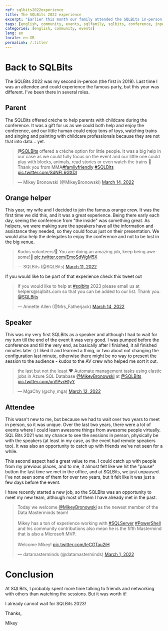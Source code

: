 ```yaml
---
ref: sqlbits2022experience
title: The SQLBits 2022 experience
excerpt: "Earlier this month our family attended the SQLBits in-person in London. Here is how it was for us."
tags: [english, community, events, sqlfamily, sqlbits, conference, inperson]
categories: [english, community, events]
lang: en
locale: en-GB
permalink: /:title/
---
```


# Back to SQLBits

The SQLBits 2022 was my second in-person (the first in 2019). Last time I was an attendee and could experience the famous party, but this year was different. I've been there in several roles.

## Parent

The SQLBits offered crèche to help parents with childcare during the conference.
It was a gift for us as we could both help and enjoy the conference, and our little human could enjoy tons of toys, watching trains and singing and painting with childcare professionals because they are not that into data... yet. 
<blockquote class="twitter-tweet"><p lang="en" dir="ltr"><a href="https://twitter.com/SQLBits?ref_src=twsrc%5Etfw">@SQLBits</a> offered a crèche option for little people. It was a big help in our case as we could fully focus on the event and our little one could play with blocks, animals, read stories or even watch the trains 🚂<br>Thank you from MMA<a href="https://twitter.com/hashtag/familyfriendly?src=hash&amp;ref_src=twsrc%5Etfw">#familyfriendly</a> <a href="https://twitter.com/hashtag/SQLBits?src=hash&amp;ref_src=twsrc%5Etfw">#SQLBits</a> <a href="https://t.co/SdNFL6GXDl">pic.twitter.com/SdNFL6GXDl</a></p>&mdash; Mikey Bronowski (@MikeyBronowski) <a href="https://twitter.com/MikeyBronowski/status/1503324046263521280?ref_src=twsrc%5Etfw">March 14, 2022</a></blockquote> <script async src="https://platform.twitter.com/widgets.js" charset="utf-8"></script>

## Orange helper

This year, my wife and I decided to join the famous orange crew. It was the first time we did this, and it was a great experience. Being there early each day, seeing the conference from "the inside" was something great. As helpers, we were making sure the speakers have all the information and assistance they needed, so they could focus just on their presentation. We would also help the delegates to enjoy the conference and not to be lost in the big venue. 
<blockquote class="twitter-tweet"><p lang="en" dir="ltr">Kudos volunteers!🍊 You are doing an amazing job, keep being awesome!🎉 <a href="https://t.co/EmoSdWgM5X">pic.twitter.com/EmoSdWgM5X</a></p>&mdash; SQLBits (@SQLBits) <a href="https://twitter.com/SQLBits/status/1502194569387118597?ref_src=twsrc%5Etfw">March 11, 2022</a></blockquote> <script async src="https://platform.twitter.com/widgets.js" charset="utf-8"></script>

If you would like to be part of that experience check this tweet out
<blockquote class="twitter-tweet"><p lang="en" dir="ltr">If you would like to help at <a href="https://twitter.com/hashtag/sqlbits?src=hash&amp;ref_src=twsrc%5Etfw">#sqlbits</a> 2023 please email us at helpers@sqlbits.com so that you can be added to our list. Thank you. <a href="https://twitter.com/SQLBits?ref_src=twsrc%5Etfw">@SQLBits</a></p>&mdash; Annette Allen (@Mrs_Fatherjack) <a href="https://twitter.com/Mrs_Fatherjack/status/1503392471358840837?ref_src=twsrc%5Etfw">March 14, 2022</a></blockquote> <script async src="https://platform.twitter.com/widgets.js" charset="utf-8"></script>

## Speaker 

This was my very first SQLBits as a speaker and although I had to wait for my turn till the end of the event it was very good. I was pumped before the conference and till the very end, as basically after I finished, it all finished minutes later :) I liked it and learned a thing, or two about not changing the configuration last minute, otherwise there might be no way to present the session to the audience - kudos to the AV crew who helped me sort it out.
<blockquote class="twitter-tweet"><p lang="en" dir="ltr">the last but not the least ❤️ Automate management tasks using elastic jobs in Azure SQL Database <a href="https://twitter.com/MikeyBronowski?ref_src=twsrc%5Etfw">@MikeyBronowski</a> at <a href="https://twitter.com/SQLBits?ref_src=twsrc%5Etfw">@SQLBits</a> <a href="https://t.co/xnYPvrH1yY">pic.twitter.com/xnYPvrH1yY</a></p>&mdash; MgaChy (@chy_mga) <a href="https://twitter.com/chy_mga/status/1502675165267873795?ref_src=twsrc%5Etfw">March 12, 2022</a></blockquote> <script async src="https://platform.twitter.com/widgets.js" charset="utf-8"></script>

## Attendee

This wasn't new to me, but because we had to wait over two years to meet in person, so it was unique. Over the last two years, there were a lot of events where I could learn awesome things from awesome people virtually. SQL Bits 2021 was my chance to see the sessions in person, physically be with the speakers (at least in my case, as the event had remote speakers too). It was also an opportunity to catch up with friends we've not seen for a while.

This second aspect had a great value to me. I could catch up with people from my previous places, and to me, it almost felt like we hit the "pause" button the last time we met in the office, and at SQLBits, we just unpaused. I've not seen some of them for over two years, but it felt like it was just a few days before the event. 

I have recently started a new job, so the SQLBits was an opportunity to meet my new team, although most of them I have already met in the past. 

<blockquote class="twitter-tweet"><p lang="en" dir="ltr">Today we welcome <a href="https://twitter.com/MikeyBronowski?ref_src=twsrc%5Etfw">@MikeyBronowski</a> as the newest member of the Data Masterminds team!<br><br>Mikey has a ton of experience working with <a href="https://twitter.com/hashtag/SQLServer?src=hash&amp;ref_src=twsrc%5Etfw">#SQLServer</a> <a href="https://twitter.com/hashtag/PowerShell?src=hash&amp;ref_src=twsrc%5Etfw">#PowerShell</a> and his community contributions also mean he is the fifth Mastermind that is also a Microsoft MVP.<br><br>Welcome Mikey! <a href="https://t.co/IeCGTau2iH">pic.twitter.com/IeCGTau2iH</a></p>&mdash; datamasterminds (@datamasterminds) <a href="https://twitter.com/datamasterminds/status/1498553628252164096?ref_src=twsrc%5Etfw">March 1, 2022</a></blockquote> <script async src="https://platform.twitter.com/widgets.js" charset="utf-8"></script>

# Conclusion

At SQLBits, I probably spent more time talking to friends and networking with others than watching the sessions. But it was worth it!

I already cannot wait for SQLBits 2023!

Thanks,

Mikey
